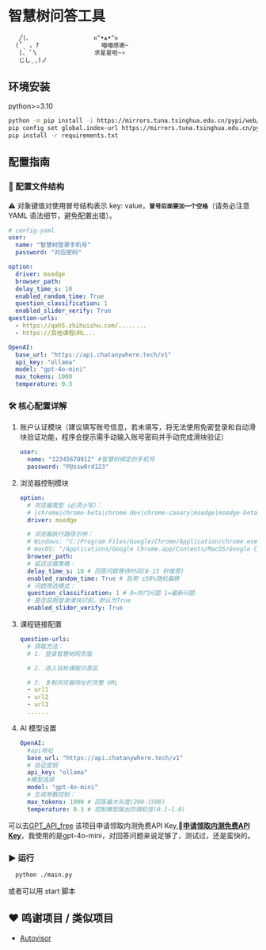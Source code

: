 # 智慧树问答工具

```txt
   ╱|、　　　　　　　　　　　ฅ^•ﻌ•^ฅ
  (˚ˎ 。7　　　　　　　　　　 喵喵感谢~
   |、˜〵　　　　　　　　　 求星星啦~⭐
   じしˍ,)ノ
```

## 环境安装

python>=3.10

```bash
python -m pip install -i https://mirrors.tuna.tsinghua.edu.cn/pypi/web/simple --upgrade pip
pip config set global.index-url https://mirrors.tuna.tsinghua.edu.cn/pypi/web/simple
pip install -r requirements.txt
```

## 配置指南

### 📁 配置文件结构

⚠️ 对象键值对使用冒号结构表示 key: value，**`冒号后面要加一个空格`**（请务必注意 YAML 语法细节，避免配置出错）。

```yaml
# config.yaml
user:
  name: "智慧树登录手机号"
  password: "对应密码"

option:
  driver: msedge
  browser_path:
  delay_time_s: 10
  enabled_random_time: True
  question_classification: 1
  enabled_slider_verify: True
question-urls:
  - https://qah5.zhihuishu.com/........
  - https://其他课程URL...

OpenAI:
  base_url: "https://api.chatanywhere.tech/v1"
  api_key: "ollama"
  model: "gpt-4o-mini"
  max_tokens: 1000
  temperature: 0.3
```

### 🛠️ 核心配置详解

1. 账户认证模块（建议填写账号信息，若未填写，将无法使用免密登录和自动滑块验证功能，程序会提示需手动输入账号密码并手动完成滑块验证）
   ```yaml
   user:
     name: "12345678912" #智慧树绑定的手机号
     password: "P@ssw0rd123" 
   ```

2. 浏览器控制模块

   ```yaml
   option:
     # 浏览器类型（必须小写）：
     # [chrome|chrome-beta|chrome-dev|chrome-canary|msedge|msedge-beta...]
     driver: msedge

     # 浏览器执行路径示例：
     # Windows: "C:/Program Files/Google/Chrome/Application/chrome.exe"
     # macOS: "/Applications/Google Chrome.app/Contents/MacOS/Google Chrome"
     browser_path:
     # 延迟设置策略：
     delay_time_s: 10 # 回答问题等待时间(8-15 秒推荐)
     enabled_random_time: True # 启用 ±50%随机偏移
     # 问题筛选模式：
     question_classification: 1 # 0=热门问题 1=最新问题
     # 是否启用登录滑块识别，默认为True
     enabled_slider_verify: True
   ```

3. 课程链接配置

   ```yaml
   question-urls:
     # 获取方法：
     # 1. 登录智慧树网页版

     # 2. 进入目标课程问答区

     # 3. 复制浏览器地址栏完整 URL
     - url1
     - url2
     - url3
     ......
   ```

4. AI 模型设置

   ```yaml
   OpenAI:
     #api地址
     base_url: "https://api.chatanywhere.tech/v1"
     # 验证密钥
     api_key: "ollama"
     #模型选择
     model: "gpt-4o-mini"
     # 生成参数控制：
     max_tokens: 1000 # 回答最大长度(200-1500)
     temperature: 0.3 # 控制模型输出的随机性(0.1-1.0)
   ```
可以去[GPT_API_free](https://github.com/chatanywhere/GPT_API_free) 该项目申请领取内测免费API Key,**🚀[申请领取内测免费API Key](https://api.chatanywhere.tech/v1/oauth/free/render)**，我使用的是gpt-4o-mini，对回答问题来说足够了，测试过，还是蛮快的。
### ▶️ 运行

```bash
  python ./main.py
```

或者可以用
start 脚本

## ❤️ 鸣谢项目 / 类似项目
- [Autovisor](https://github.com/CXRunfree/Autovisor) 
